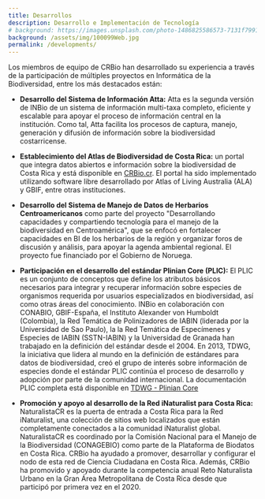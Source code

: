 ```yaml
---
title: Desarrollos
description: Desarrollo e Implementación de Tecnología
# background: https://images.unsplash.com/photo-1486825586573-7131f7991bdd?auto=format&w=2000
background: /assets/img/100099Web.jpg
permalink: /developments/
---
```


Los miembros de equipo de CRBio han desarrollado su experiencia a través de la participación de múltiples proyectos en Informática de la Biodiversidad, entre los más destacados están:

- **Desarrollo del Sistema de Información Atta:** Atta es la segunda versión de INBio de un sistema de información multi-taxa completo, eficiente y escalable para apoyar el proceso de información central en la institución. Como tal, Atta facilita los procesos de captura, manejo, generación y difusión de información sobre la biodiversidad costarricense.

- **Establecimiento del Atlas de Biodiversidad de Costa Rica:** un portal que integra datos abiertos e información sobre la biodiversidad de Costa Rica y está disponible en [CRBio.cr](http://crbio.cr). El portal ha sido implementado utilizando software libre desarrollado por Atlas of Living Australia (ALA) y GBIF, entre otras instituciones.

- **Desarrollo del Sistema de Manejo de Datos de Herbarios Centroamericanos** como parte del proyecto "Desarrollando capacidades y compartiendo tecnología para el manejo de la biodiversidad en Centroamérica", que se enfocó en fortalecer capacidades en BI de los herbarios de la región y organizar foros de discusión y análisis, para apoyar la agenda ambiental regional. El proyecto fue financiado por el Gobierno de Noruega.

- **Participación en el desarrollo del estándar Plinian Core (PLIC):** El PLIC es un conjunto de conceptos que define los atributos básicos necesarios para integrar y recuperar información sobre especies de organismos requerida por usuarios especializados en biodiversidad, así como otras áreas del conocimiento. INBio en colaboración con CONABIO, GBIF-España, el Instituto Alexander von Humboldt (Colombia), la Red Temática de Polinizadores de IABIN (liderada por la Universidad de Sao Paulo), la la Red Temática de Especímenes y Especies de IABIN (SSTN-IABIN) y la Universidad de Granada han trabajado en la definición del estándar desde el 2004. En 2013, TDWG, la iniciativa que lidera al mundo en la definición de estándares para datos de biodiversidad, creó el grupo de interés sobre información de especies donde el estándar PLIC continúa el proceso de desarrollo y adopción por parte de la comunidad internacional. La documentación PLIC completa está disponible en [TDWG - Plinian Core](https://code.google.com/p/pliniancore)

- **Promoción y apoyo al desarrollo de la Red iNaturalist para Costa Rica:** NaturalistaCR es la puerta de entrada a Costa Rica para la Red iNaturalist, una colección de sitios web localizados que están completamente conectados a la comunidad iNaturalist global. NaturalistaCR es coordinado por la Comisión Nacional para el Manejo de la Biodiversidad (CONAGEBIO) como parte de la Plataforma de Biodatos en Costa Rica. CRBio ha ayudado a promover, desarrollar y configurar el nodo de esta red de Ciencia Ciudadana en Costa Rica. Además, CRBio ha promovido y apoyado durante la competencia anual Reto Naturalista Urbano en la Gran Área Metropolitana de Costa Rica desde que participó por primera vez en el 2020.


